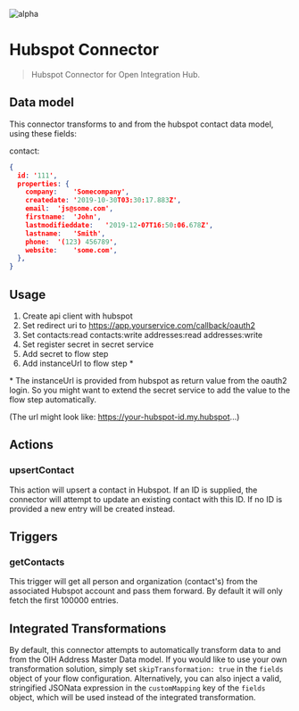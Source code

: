 ![alpha](https://img.shields.io/badge/Status-Alpha-yellow.svg)

# Hubspot Connector

> Hubspot Connector for Open Integration Hub.


## Data model
This connector transforms to and from the hubspot contact data model, using these fields:

contact:
```json
{
  id: '111',
  properties: {
    company:	'Somecompany',
    createdate:	'2019-10-30T03:30:17.883Z',
    email:	'js@some.com',
    firstname:	'John',
    lastmodifieddate:	'2019-12-07T16:50:06.678Z',
    lastname:	'Smith',
    phone:	'(123) 456789',
    website:	'some.com',
  },
}
```

## Usage

1. Create api client with hubspot
2. Set redirect uri to https://app.yourservice.com/callback/oauth2
3. Set contacts:read contacts:write addresses:read addresses:write
4. Set register secret in secret service
5. Add secret to flow step
6. Add instanceUrl to flow step *

\* The instanceUrl is provided from hubspot as return value from the oauth2 login. So you might want to extend the secret service to add the value to the flow step automatically.

(The url might look like: https://your-hubspot-id.my.hubspot...)

## Actions

### upsertContact
This action will upsert a contact in Hubspot. If an ID is supplied, the connector will attempt to update an existing contact with this ID. If no ID is provided a new entry will be created instead.

## Triggers

### getContacts
This trigger will get all person and organization (contact's) from the associated Hubspot account and pass them forward. By default it will only fetch the first 100000 entries.

## Integrated Transformations

By default, this connector attempts to automatically transform data to and from the OIH Address Master Data model. If you would like to use your own transformation solution, simply set `skipTransformation: true` in the `fields` object of your flow configuration. Alternatively, you can also inject a valid, stringified JSONata expression in the `customMapping` key of the `fields` object, which will be used instead of the integrated transformation.
